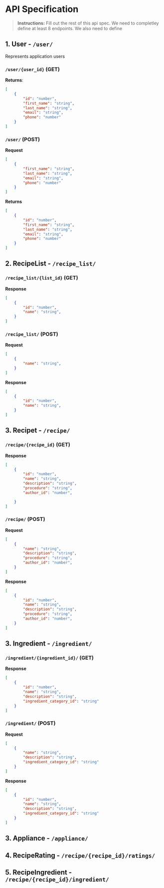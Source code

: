 # API Specification

> **Instructions:** Fill out the rest of this api spec. We need to completley define at least 8 endpoints. We also need to define 

## 1. User - `/user/` 

Represents application users

### `/user/{user_id}` (GET)

**Returns**:

```json
[
    {
        "id": "number", 
        "first_name": "string",
        "last_name": "string",
        "email": "string",
        "phone": "number"
    }
]
```

### `/user/` (POST)

**Request**

```json
[
    {
        "first_name": "string",
        "last_name": "string",
        "email": "string",
        "phone": "number"
    }
]
```

**Returns**


```json
[
    {
        "id": "number", 
        "first_name": "string",
        "last_name": "string",
        "email": "string",
        "phone": "number"
    }
]
```

## 2. RecipeList - `/recipe_list/` 

### `/recipe_list/{list_id}` (GET)

**Response**

```json
[
    {
        "id": "number",
        "name": "string",
    }
]
```

### `/recipe_list/` (POST)

**Request**

```json
[
    {
        "name": "string",
    }
]
```

**Response**

```json
[
    {
        "id": "number",
        "name": "string",
    }
]
```

## 3. Recipet - `/recipe/` 

### `/recipe/{recipe_id}` (GET)

**Response**

```json
[
    {
        "id": "number",
        "name": "string",
        "description": "string",
        "procedure": "string",
        "author_id": "number",

    }
]
```

### `/recipe/` (POST)

**Request**

```json
[
    {
        "name": "string",
        "description": "string",
        "procedure": "string",
        "author_id": "number",
    }
]
```

**Response**

```json
[
    {
        "id": "number",
        "name": "string",
        "description": "string",
        "procedure": "string",
        "author_id": "number",
    }
]
```

## 3. Ingredient - `/ingredient/`

### `/ingredient/{ingredient_id}/` (GET)

**Response**

```json
[
    {
        "id": "number",
        "name": "string",
        "description": "string",
        "ingredient_category_id": "string"
    }
]
```

### `/ingredient/` (POST)

**Request**

```json
[
    {
        "name": "string",
        "description": "string",
        "ingredient_category_id": "string"
    }
]
```

**Response**

```json
[
    {
        "id": "number",
        "name": "string",
        "description": "string",
        "ingredient_category_id": "string"
    }
]
```

## 3. Appliance - `/appliance/`

## 4. RecipeRating - `/recipe/{recipe_id}/ratings/`

## 5. RecipeIngredient - `/recipe/{recipe_id}/ingredient/`

